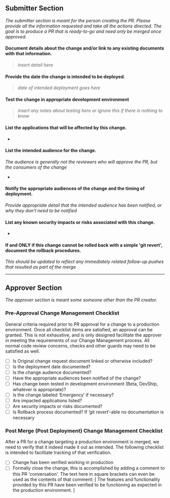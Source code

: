 ## Submitter Section

*The submitter section is meant for the person creating the PR.  Please provide all the information requested and take all the actions directed. The goal is to produce a PR that is ready-to-go and need only be merged once approved.*

#### Document details about the change and/or link to any existing documents with that information.

> *insert detail here*

#### Provide the date the change is intended to be deployed.

> *date of intended deployment goes here*

#### Test the change in appropriate development environment

> *insert any notes about testing here or ignore this if there is nothing to know*

#### List the applications that will be affected by this change.

- 

#### List the intended audience for the change.

*The audience is generally not the reviewers who will approve the PR, but the consumers of the change*

- 

#### Notify the appropriate audiences of the change and the timing of deployment.

*Provide appropriate detail that the intended audience has been notified, or why they don't need to be notified*

#### List any known security impacts or risks associated with this change.

- 

#### If and ONLY if this change cannot be rolled back with a simple 'git revert', document the rollback procedures.

*This should be updated to reflect any immediately related follow-up pushes that resulted as part of the merge*

---

## Approver Section

*The approver section is meant some someone other than the PR creator.*

### Pre-Approval Change Management Checklist

General criteria required prior to PR approval for a change to a production environment. Once all checklist items are satisfied, an approval can be granted. This is not exhaustive, and is only designed facilitate the approver in meeting the requirements of our Change Management process.  All normal code review concerns, checks and other guards may need to be satisfied as well.

- [ ] Is Original change request document linked or otherwise included?
- [ ] Is the deployment date documented? 
- [ ] Is the change audience documented?
- [ ] Have the appropriate audiences been notified of the change?
- [ ] Has change been tested in development environment (Beta, DevShip, whatever is appropriate)?
- [ ] Is the change labeled ‘Emergency’ if necessary?
- [ ] Are impacted applications listed?
- [ ] Are security impacts or risks documented?
- [ ] Is Rollback process documented? If ‘git revert’-able no documentation is necessary

### Post Merge (Post Deployment) Change Management Checklist

After a PR for a change targeting a production environment is merged, we need to verify that it indeed made it out as intended. The following checklist is intended to facilitate tracking of that verification.

- [ ] Change has been verified working in production
- [ ] Formally close the change, this is accomplished by adding a comment to this PR 'conversation'. The text here in square brackets can even be used as the contents of that comment: [ The features and functionality provided by this PR have been verified to be functioning as expected in the production environment. ]
